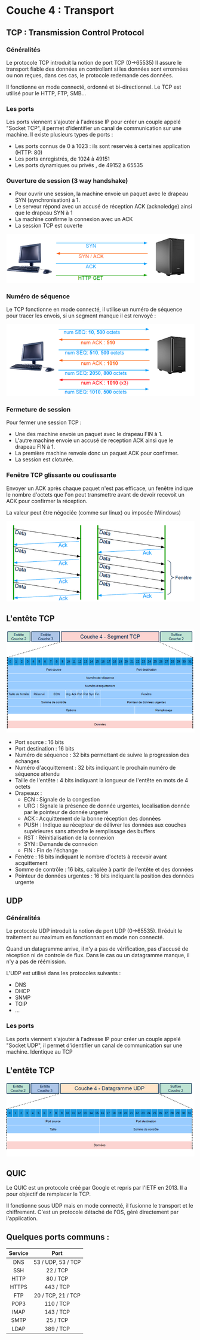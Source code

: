 # Couche 4 : Transport

## TCP : Transmission Control Protocol

### Généralités
Le protocole TCP introduit la notion de port TCP (0->65535)
Il assure le transport fiable des données en controllant si les données sont erronnées ou non reçues, dans ces cas, le protocole redemande ces données.

Il fonctionne en mode connecté, ordonné et bi-directionnel.
Le TCP est utilisé pour le HTTP, FTP, SMB...

### Les ports
Les ports viennent s'ajouter à l'adresse IP pour créer un couple appelé "Socket TCP", il permet d'identifier un canal de communication sur une machine.
Il existe plusieurs types de ports :
  - Les ports connus de 0 à 1023 : ils sont reservés à certaines application (HTTP: 80)
  - Les ports enregistrés, de 1024 à 49151
  - Les ports dynamiques ou privés , de 49152 à 65535 

### Ouverture de session (3 way handshake)
- Pour ouvrir une session, la machine envoie un paquet avec le drapeau SYN (synchronisation) à 1.
- Le serveur répond avec un accusé de réception ACK (acknoledge) ainsi que le drapeau SYN à 1
- La machine confirme la connexion avec un ACK 
- La session TCP est ouverte
 
![Ouverture de session TCP](../images/3wayhandshake.png)

### Numéro de séquence
Le TCP fonctionne en mode connecté, il utilise un numéro de séquence pour tracer les envois, si un segment manque il est renvoyé :

![Sequence TCP](../images/sequencetcp.png)

### Fermeture de session 
Pour fermer une session TCP :
- Une des machine envoie un paquet avec le drapeau FIN à 1.
- L'autre machine envoie un accusé de reception ACK ainsi que le drapeau FIN à 1.
- La première machine renvoie donc un paquet ACK pour confirmer.
- La session est cloturée.

### Fenêtre TCP glissante ou coulissante
Envoyer un ACK après chaque paquet n'est pas efficace, un fenêtre indique le nombre d'octets que l'on peut transmettre avant de devoir recevoit un ACK pour confirmer la réception.

La valeur peut être négociée (comme sur linux) ou imposée (Windows)

![Fenêtre TCP](../images/fenetre_tcp.png)


## L'entête TCP
![Entête-TCP](../images/entete_tcp.png)

- Port source : 16 bits
- Port destination : 16 bits
- Numéro de séquence : 32 bits permettant de suivre la progression des
échanges
- Numéro d'acquittement : 32 bits indiquant le prochain numéro de
séquence attendu
- Taille de l'entête : 4 bits indiquant la longueur de l'entête en mots de 4 octets
- Drapeaux :
  - ECN : Signale de la congestion
  - URG : Signale la présence de donnée urgentes, localisation donnée par le pointeur de donnée urgente
  - ACK : Acquittement de la bonne réception des données
  - PUSH : Indique au récepteur de délivrer les données aux couches supérieures sans attendre le remplissage des buffers
  - RST : Réinitialisation de la connexion
  - SYN : Demande de connexion
  - FIN : Fin de l'échange
-  Fenêtre : 16 bits indiquant le nombre d'octets à recevoir avant acquittement
- Somme de contrôle : 16 bits, calculée à partir de l'entête et des données
- Pointeur de données urgentes : 16 bits indiquant la position des données urgente

## UDP
### Généralités
Le protocole UDP introduit la notion de port UDP (0->65535).
Il réduit le traitement au maximum en fonctionnant en mode non connecté. 

Quand un datagramme arrive, il n'y a pas de vérification, pas d'accusé de réception ni de controle de flux. 
Dans le cas ou un datagramme manque, il n'y a pas de réémission.

L'UDP est utilisé dans les protocoles suivants :
- DNS
- DHCP
- SNMP
- TOIP
- ...

  
### Les ports
Les ports viennent s'ajouter à l'adresse IP pour créer un couple appelé "Socket UDP", il permet d'identifier un canal de communication sur une machine.
Identique au TCP

## L'entête TCP
![Entête-UDP](../images/entete_udp.png)

## QUIC
Le QUIC est un protocole créé par Google et repris par l'IETF en 2013. Il a pour objectif de remplacer le TCP.

Il fonctionne sous UDP mais en mode connecté, il fusionne le transport et le chiffrement. C'est un protocole détaché de l'OS, géré directement par l'application.


## Quelques ports communs : 
| Service | Port               |
|:-------:|:------------------:|
| DNS     | 53 / UDP, 53 / TCP |
| SSH     | 22 / TCP           |
| HTTP    | 80 / TCP           |
| HTTPS   | 443 / TCP          |
| FTP     | 20 / TCP, 21 / TCP |
| POP3    | 110 / TCP          |
| IMAP    | 143 / TCP          |
| SMTP    | 25 / TCP           |
| LDAP    | 389 / TCP          |
